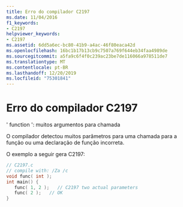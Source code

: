 ```yaml
---
title: Erro do compilador C2197
ms.date: 11/04/2016
f1_keywords:
- C2197
helpviewer_keywords:
- C2197
ms.assetid: 6dd5a6ec-bc80-41b9-a4ac-46f80eaca42d
ms.openlocfilehash: 16bc1b17b13cb9c7507a769f644eb34faa4989de
ms.sourcegitcommit: a5fa9c6f4f0c239ac23be7de116066a978511de7
ms.translationtype: MT
ms.contentlocale: pt-BR
ms.lasthandoff: 12/20/2019
ms.locfileid: "75301841"
---
```

# <a name="compiler-error-c2197"></a>Erro do compilador C2197

' function ': muitos argumentos para chamada

O compilador detectou muitos parâmetros para uma chamada para a função ou uma declaração de função incorreta.

O exemplo a seguir gera C2197:

```c
// C2197.c
// compile with: /Za /c
void func( int );
int main() {
   func( 1, 2 );   // C2197 two actual parameters
   func( 2 );   // OK
}
```
